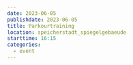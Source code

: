 ```yaml
---
date: 2023-06-05
publishdate: 2023-06-05
title: Parkourtraining
location: speicherstadt_spiegelgebaeude
starttime: 16:15
categories:
  - event
---
```


